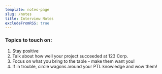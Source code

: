 ```yaml
---
template: notes-page
slug: /notes
title: Interview Notes
excludeFromRSS: true
---
```



<h3>Topics to touch on:</h3>

<ol>
<li>Stay positive</li>
<li>Talk about how well your project succeeded at 123 Corp.</li>
<li>Focus on what you bring to the table - make them want you!</li>
<li>If in trouble, circle wagons around your PTL knowledge and wow them!</li>
</ol>



